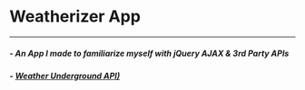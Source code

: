# Weatherizer App
---
##### - An App I made to familiarize myself with jQuery AJAX & 3rd Party APIs
##### - [Weather Underground API) ](http://www.wunderground.com/weather/api/)
